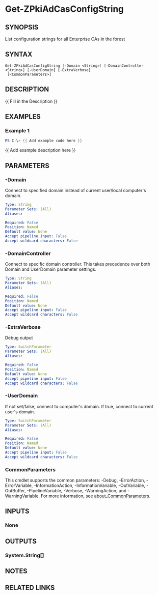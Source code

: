 ﻿---
external help file: PkiCertClient.dll-Help.xml
Module Name: ZPki
online version:
schema: 2.0.0
---

# Get-ZPkiAdCasConfigString

## SYNOPSIS
List configuration strings for all Enterprise CAs in the forest

## SYNTAX

```
Get-ZPkiAdCasConfigString [-Domain <String>] [-DomainController <String>] [-UserDomain] [-ExtraVerbose]
 [<CommonParameters>]
```

## DESCRIPTION
{{ Fill in the Description }}

## EXAMPLES

### Example 1
```powershell
PS C:\> {{ Add example code here }}
```

{{ Add example description here }}

## PARAMETERS

### -Domain
Connect to specified domain instead of current user/local computer's domain.

```yaml
Type: String
Parameter Sets: (All)
Aliases:

Required: False
Position: Named
Default value: None
Accept pipeline input: False
Accept wildcard characters: False
```

### -DomainController
Connect to specific domain controller.
This takes precedence over both Domain and UserDomain parameter settings.

```yaml
Type: String
Parameter Sets: (All)
Aliases:

Required: False
Position: Named
Default value: None
Accept pipeline input: False
Accept wildcard characters: False
```

### -ExtraVerbose
Debug output

```yaml
Type: SwitchParameter
Parameter Sets: (All)
Aliases:

Required: False
Position: Named
Default value: None
Accept pipeline input: False
Accept wildcard characters: False
```

### -UserDomain
If not set/false, connect to computer's domain.
If true, connect to current user's domain.

```yaml
Type: SwitchParameter
Parameter Sets: (All)
Aliases:

Required: False
Position: Named
Default value: None
Accept pipeline input: False
Accept wildcard characters: False
```

### CommonParameters
This cmdlet supports the common parameters: -Debug, -ErrorAction, -ErrorVariable, -InformationAction, -InformationVariable, -OutVariable, -OutBuffer, -PipelineVariable, -Verbose, -WarningAction, and -WarningVariable. For more information, see [about_CommonParameters](http://go.microsoft.com/fwlink/?LinkID=113216).

## INPUTS

### None

## OUTPUTS

### System.String[]

## NOTES

## RELATED LINKS
